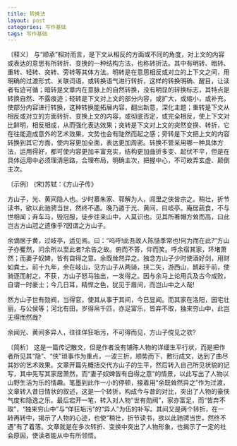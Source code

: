 ```yaml
---
title: 转换法
layout: post
categories: 写作基础
tags: 写作基础
---
```


〔释义〕 与“顺承”相对而言，是下文从相反的方面或不同的角度，对上文的内容或表达的意思有所转折、变换的一种结构方法，也称转折法。其中有明转、暗转、重转、轻转、突转、旁转等其体方法。明转是在意思相反或对立的上下文之间，用明确的过渡形式、关联词语，或转换语气进行转折，这样的转换明确、醒目，让读者有迹可循；暗转是文章内在意脉上的自然转换，没有明显的转换标志，其特点是转换自然、不露痕迹；轻转是下文对上文的部分内容，或扩大，或缩小，或补充，使部分内容进行转换，这种转换能拓展内容，翻出新意，深化主题；重转是下文从相反或对立的方面转折、变换上文的内容，或彻底否定，或完全相反，使上下文对比鲜明，相反相成，从而强化表达效果；突转是下文对上文的突然变换、转折，它在往能造成意外的艺术效果，文势也会有陡然而起之感；旁转是下文把上文的内容转换到其它方面，使内容更加全面，表达更加周密。转换不管采用哪一种具体方法，运用得好，都可使内容更加丰富充实，结构更加曲折多变、起伏不平，但是在具体运用中必须理清思路，合理布局，明确主次，把握中心，不可故弄玄虚、颠倒主次。

〔示例〕 (宋)苏轼：《方山子传》

方山子，光、黄间隐人也。少时慕朱家、郭解为人，闾里之侠皆宗之。稍壮，折节读书，欲以此驰骋当世，然终不遇。晚乃遁于光、黄间，曰岐亭。庵居蔬食，不与世相闻；弃车马，毁冠服，徒步往来山中，人莫识也。见其所著帽方耸而高，曰此岂古方山冠之遗像乎?因谓之方山子。

余谪居于黄，过岐亭，适见焉。曰：“呜呼!此吾故人陈慥季常也!何为而在此?”方山子亦矍然，问余所以至此者?余告之故。俯而不答，仰而笑。呼余宿其家，环堵萧然；而妻子奴婢，皆有自得之意。余既耸然异之。独念方山子少时使酒好剑，用财如粪土。前十九年，余在岐山，见方山子从两骑，挟二矢，游西山，鹊起于前，使骑逐而射之，不获，方山子怒马独出，一发得之。因与余马上论用兵及古今成败，自谓一时豪士；今几日耳，精悍之色，犹见于眉间，而岂山中之人哉!

然方山子世有勋阀，当得官，使其从事于其间，今已显闻。而其家在洛阳，园宅壮丽，与公侯等；河北有田，岁得帛千匹，亦足富乐，皆弃不取，独来穷山中，此岂无得而然哉?

余闻光、黄间多异人，往往佯狂垢污，不可得而见，方山子傥见之欤?

〔简析〕 这是一篇传记散文，但是作者没有铺陈人物的详细生平行状，而是把作者所见其“隐”、“侠”琐事作为重点，一波三折，顺势而下，敷衍成文，达到了曲尽其妙的艺术效果。文章开篇先概括交代方山子的生平，然后转入自己所见状貌的记写，其中先写其家居萧然，而“妻子奴婢皆有自得之意”的情景，以此写出了人物以山野生活为乐的情趣。笔墨到此作一小的停顿，接着用“余既耸然异之”作为过渡，文章转入昔日情状的叙述，这是一个转折，构成今与昔的对比，突出了人物的豪侠气度和隐逸之乐。最后宕开一笔，转入对人物“世有勋阀”，家亦富足，而“皆弃不取”，“独来穷山中”与“佯狂垢污”的“异人”为伍的补写。其间又是两个转折，在一转再转中，揭示了人物的心迹，也使“稍壮，折节读书，欲以此驰骋当世，然终不遇”有了着落。文章就是在多次转折、变换中突出了人物形象，也揭示了一定的社会原因，使读者能从中有所领悟。 